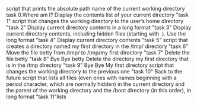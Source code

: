 script that prints the absolute path name of the current working directory
task 0.Where am I?
Display the contents list of  your current directory "task 1"
script that changes the working directory to the user’s home directory "task 2"
Display current directory contents in a long format "task 3"
Display current directory contents, including hidden files (starting with .). Use the long format "task 4"
Display current directory contents "task 5"
script that creates a directory named my first directory in the /tmp/ directory "task 6"
Move the file betty from /tmp/ to /tmp/my first directory "task 7"
Delete the file betty "task 8" Bye Bye betty
Delete the directory my first directory that is in the /tmp directory "task 9" Bye Bye My first directory
script that changes the working directory to the previous one "task 10" Back to the future
script that lists all files (even ones with names beginning with a period character, which are normally hidden) in the current directory and the parent of the working directory and the /boot directory (in this order), in long format "task 11"lists
